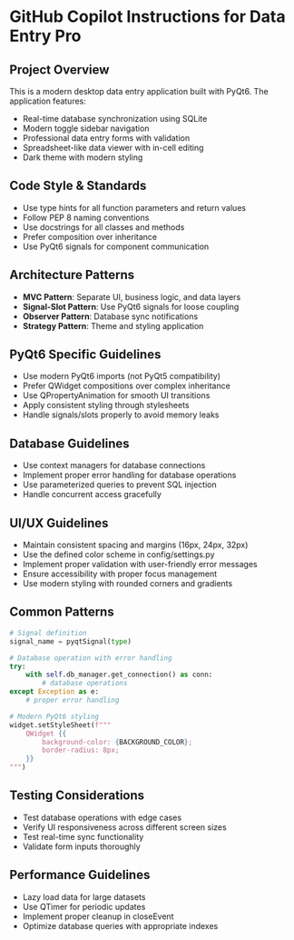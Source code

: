 <!-- Use this file to provide workspace-specific custom instructions to Copilot. For more details, visit https://code.visualstudio.com/docs/copilot/copilot-customization#_use-a-githubcopilotinstructionsmd-file -->

# GitHub Copilot Instructions for Data Entry Pro

## Project Overview
This is a modern desktop data entry application built with PyQt6. The application features:
- Real-time database synchronization using SQLite
- Modern toggle sidebar navigation
- Professional data entry forms with validation
- Spreadsheet-like data viewer with in-cell editing
- Dark theme with modern styling

## Code Style & Standards
- Use type hints for all function parameters and return values
- Follow PEP 8 naming conventions
- Use docstrings for all classes and methods
- Prefer composition over inheritance
- Use PyQt6 signals for component communication

## Architecture Patterns
- **MVC Pattern**: Separate UI, business logic, and data layers
- **Signal-Slot Pattern**: Use PyQt6 signals for loose coupling
- **Observer Pattern**: Database sync notifications
- **Strategy Pattern**: Theme and styling application

## PyQt6 Specific Guidelines
- Use modern PyQt6 imports (not PyQt5 compatibility)
- Prefer QWidget compositions over complex inheritance
- Use QPropertyAnimation for smooth UI transitions
- Apply consistent styling through stylesheets
- Handle signals/slots properly to avoid memory leaks

## Database Guidelines
- Use context managers for database connections
- Implement proper error handling for database operations
- Use parameterized queries to prevent SQL injection
- Handle concurrent access gracefully

## UI/UX Guidelines
- Maintain consistent spacing and margins (16px, 24px, 32px)
- Use the defined color scheme in config/settings.py
- Implement proper validation with user-friendly error messages
- Ensure accessibility with proper focus management
- Use modern styling with rounded corners and gradients

## Common Patterns
```python
# Signal definition
signal_name = pyqtSignal(type)

# Database operation with error handling
try:
    with self.db_manager.get_connection() as conn:
        # database operations
except Exception as e:
    # proper error handling

# Modern PyQt6 styling
widget.setStyleSheet(f"""
    QWidget {{
        background-color: {BACKGROUND_COLOR};
        border-radius: 8px;
    }}
""")
```

## Testing Considerations
- Test database operations with edge cases
- Verify UI responsiveness across different screen sizes
- Test real-time sync functionality
- Validate form inputs thoroughly

## Performance Guidelines
- Lazy load data for large datasets
- Use QTimer for periodic updates
- Implement proper cleanup in closeEvent
- Optimize database queries with appropriate indexes
